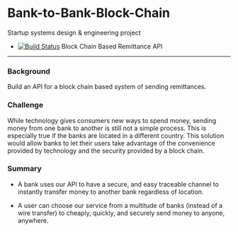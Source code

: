 # Bank-to-Bank-Block-Chain
Startup systems design &amp; engineering project
* [![Build Status](https://magnum.travis-ci.com/nwams/Bank-to-Bank-Block-Chain.svg?token=RpeF892beaNjohLnzLAD&branch=master)](https://magnum.travis-ci.com/nwams/Bank-to-Bank-Block-Chain)
Block Chain Based Remittance API
---------------------------------

### Background

Build an API for a block chain based system of sending remittances.

### Challenge

While technology gives consumers new ways to spend money, sending money from one bank to another is still not
a simple process. This is especially true if the banks are located in a different country. This solution would
allow banks to let their users take advantage of the convenience provided by technology and the security provided 
by a block chain. 

### Summary

- A bank uses our API to have a secure, and easy traceable channel to instantly transfer money to another bank regardless of location.

- A user can choose our service from a multitude of banks (instead of a wire transfer) to cheaply, quickly, and securely send money to anyone, anywhere.
